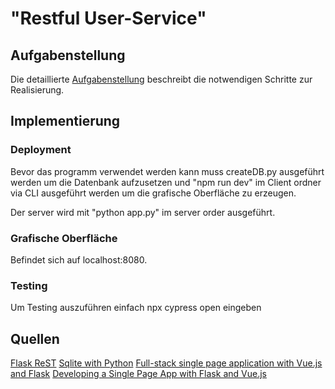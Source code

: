 # "Restful User-Service"

## Aufgabenstellung
Die detaillierte [Aufgabenstellung](TASK.md) beschreibt die notwendigen Schritte zur Realisierung.

## Implementierung


### Deployment

Bevor das programm verwendet werden kann muss createDB.py ausgeführt werden um die Datenbank aufzusetzen und "npm run dev" im Client ordner via CLI ausgeführt werden um die grafische Oberfläche zu erzeugen.

Der server wird mit "python app.py" im server order ausgeführt.

### Grafische Oberfläche

Befindet sich auf localhost:8080.

### Testing

Um Testing auszuführen einfach npx cypress open eingeben

## Quellen
[Flask ReST](https://flask-restful.readthedocs.io/en/latest/quickstart.html#full-example)
[Sqlite with Python](https://docs.python.org/3/library/sqlite3.html)
[Full-stack single page application with Vue.js and Flask](https://codeburst.io/full-stack-single-page-application-with-vue-js-and-flask-b1e036315532)
[Developing a Single Page App with Flask and Vue.js](https://testdriven.io/developing-a-single-page-app-with-flask-and-vuejs)
